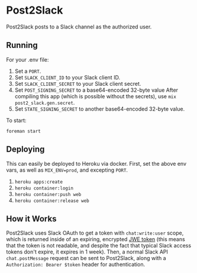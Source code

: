 # Post2Slack

Post2Slack posts to a Slack channel as the authorized user.

## Running

For your .env file:

1. Set a `PORT`.
2. Set `SLACK_CLIENT_ID` to your Slack client ID.
3. Set `SLACK_CLIENT_SECRET` to your Slack client secret.
4. Set `POST_SIGNING_SECRET` to a base64-encoded 32-byte value After compiling this app (which is possible without the secrets), use `mix post2_slack.gen.secret`.
5. Set `STATE_SIGNING_SECRET` to another base64-encoded 32-byte value.

To start:

`foreman start`

## Deploying

This can easily be deployed to Heroku via docker. First, set the above env vars, as well as `MIX_ENV=prod`, and excepting `PORT`.

1. `heroku apps:create`
2. `heroku container:login`
3. `heroku container:push web`
4. `heroku container:release web`

## How it Works

Post2Slack uses Slack OAuth to get a token with `chat:write:user` scope, which is returned inside of an expiring, encrypted [JWE token][JWE] (this means that the token is not readable, and despite the fact that typical Slack access tokens don't expire, it expires in 1 week). Then, a normal Slack API `chat.postMessage` request can be sent to Post2Slack, along with a `Authorization: Bearer $token` header for authentication.

[JWE]: https://tools.ietf.org/html/rfc7516
